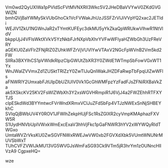Vm0wd2QyUXlWa1pPVldScFVtMVNXRll3Wkc5V2JHeDBaVVYwV0ZKdGVGWlZN
bmhQVjBaYWMySkVUbGhoCk1VcFVWakJhUzJSSFZrVlJiVVpYQ2xac2JETldi
WEJIV1ZkU1NGWnJaR2xTYmtKUFEyc3dkMU5yYkZkaQpWRUkwVlhwR1NtVldV
bkppUjJ4VFlsWktXVkV5YzNkbFJrNXpVbXhrYVFwWFIyaHZWbGh3UzFReVRY
aGEKU0ZaVFlrZFNjRlZ0ZUhkWFZrVjVUVlYwVTAxV2NGcFpWVnB2Vm5kd2FW
SllRa3BXYlhCS1pVWldkRlpzClpGWUtZbXR3Y0ZWdE1WTmpSbFowVGxWT1Yx
WnJWalZVVmxZd1ZUSktTRlZzY0ZwTlJuQnlWakJHZDFaRwpTbFpqUlZwWFls
aFNWRlY2UmxabFJtUlpDbUZIUlV0Vk1GcGhWMFpzYzFadFJsZFNiRXBaVkZa
ak5XSkcKV25KV2FsWlZWbXh3Y2xsWGVHRmpiR1J6VjJ4a2FWZEhhRTFXYTJS
clpESkdWd3BYYmtwcFVrWndXRmxVClJuZFdSbFp4VTJzNWExSnNjSHBEYkhC
SVlqQjBWbUV4Y0ROV1JFWlhZekpHUjFSc1RsZGlXR2cyVmpKMAphazFXVW5R
S1UydHNVbUpIVWxkWmExcExaV3hhVjFkc1pGaFNWR3hYV2xWYWQyRldTWGxo
UmtaWVZrVksKU0ZwSGVFNWxRWEJwVW0xb2FGVXdXbk5VUmtWNUNrMUVSbWxT
TUhCVFZVWlJkMU13VG5WVGJsWmFaSG93Ck9VTm5jR3hrYm1zOUNncHllVzA9
CgpxeHQ=

wze